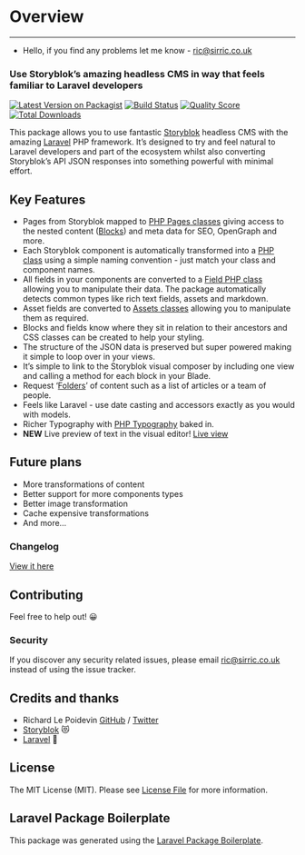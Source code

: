 # Overview

---

- Hello, if you find any problems let me know - <a href="mailto:ric@sirric.co.uk?subject=Laravel Storyblok">ric@sirric.co.uk</a>

### Use Storyblok’s amazing headless CMS in way that feels familiar to Laravel developers

[![Latest Version on Packagist](https://img.shields.io/packagist/v/riclep/laravel-storyblok.svg?style=flat-square)](https://packagist.org/packages/riclep/laravel-storyblok)
[![Build Status](https://img.shields.io/travis/riclep/laravel-storyblok/master.svg?style=flat-square)](https://travis-ci.org/riclep/laravel-storyblok)
[![Quality Score](https://img.shields.io/scrutinizer/g/riclep/laravel-storyblok.svg?style=flat-square)](https://scrutinizer-ci.com/g/riclep/laravel-storyblok)
[![Total Downloads](https://img.shields.io/packagist/dt/riclep/laravel-storyblok.svg?style=flat-square)](https://packagist.org/packages/riclep/laravel-storyblok)

This package allows you to use fantastic [Storyblok](https://www.storyblok.com/) headless CMS with the amazing [Laravel](https://laravel.com/) PHP framework. It’s designed to try and feel natural to Laravel developers and part of the ecosystem whilst also converting Storyblok’s API JSON responses into something powerful with minimal effort.

## Key Features

- Pages from Storyblok mapped to [PHP Pages classes](/{{route}}/{{version}}/pages) giving access to the nested content ([Blocks](/{{route}}/{{version}}/blocks)) and meta data for SEO, OpenGraph and more.
- Each Storyblok component is automatically transformed into a [PHP class](/{{route}}/{{version}}/blocks) using a simple naming convention - just match your class and component names.
- All fields in your components are converted to a [Field PHP class](/{{route}}/{{version}}/fields) allowing you to manipulate their data. The package automatically detects common types like rich text fields, assets and markdown.
- Asset fields are converted to [Assets classes](/{{route}}/{{version}}/assets) allowing you to manipulate them as required.
- Blocks and fields know where they sit in relation to their ancestors and CSS classes can be created to help your styling.
- The structure of the JSON data is preserved but super powered making it simple to loop over in your views.
- It’s simple to link to the Storyblok visual composer by including one view and calling a method for each block in your Blade.
- Request ‘[Folders](/{{route}}/{{version}}/folders)’ of content such as a list of articles or a team of people.
- Feels like Laravel - use date casting and accessors exactly as you would with models.
- Richer Typography with [PHP Typography](https://github.com/mundschenk-at/php-typography) baked in.
- **NEW** Live preview of text in the visual editor! [Live view](/{{route}}/{{version}}/linking-the-visual-editor#live-view)


## Future plans

- More transformations of content
- Better support for more components types
- Better image transformation
- Cache expensive transformations
- And more…

### Changelog

[View it here](https://github.com/RicLeP/laravel-storyblok/blob/master/CHANGELOG.md)

## Contributing

Feel free to help out! 😀

### Security

If you discover any security related issues, please email <a href="mailto:ric@sirric.co.uk?subject=Laravel Storyblok">ric@sirric.co.uk</a> instead of using the issue tracker.

## Credits and thanks

- Richard Le Poidevin [GitHub](https://github.com/riclep) / [Twitter](https://twitter.com/riclep)
- [Storyblok](https://www.storyblok.com/) 😻
- [Laravel](https://laravel.com/) 🥰

## License

The MIT License (MIT). Please see [License File](LICENSE.md) for more information.

## Laravel Package Boilerplate

This package was generated using the [Laravel Package Boilerplate](https://laravelpackageboilerplate.com).